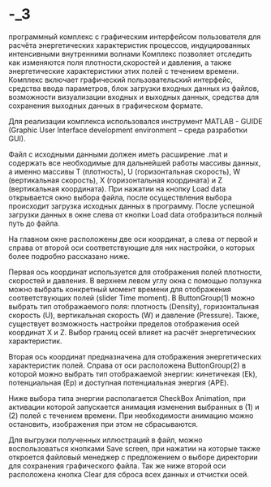 # -_3
программный комплекс с графическим интерфейсом пользователя для расчёта энергетических характеристик процессов, индуцированных интенсивными внутренними волнами 
Комплекс позволяет отследить как изменяются поля плотности,скоростей и давления, а также энергетические характеристики этих полей с течением времени. 
Комплекс включает графический пользовательский интерфейс, средства ввода параметров, блок загрузки входных данных из файлов, возможности визуализации входных и 
выходных данных, средства для сохранения выходных данных в графическом формате.

Для реализации комплекса использовался инструмент MATLAB - GUIDE (Graphic User Interface development environment – среда разработки GUI).

Файл с исходными данными должен иметь расширение .mat и содержать все необходимые для дальнейшей работы массивы данных, а именно массивы T (плотность), 
U (горизонтальная скорость), W (вертикальная скорость), X (горизонтальная координата) и Z (вертикальная координата). При нажатии на кнопку Load data открывается окно
выбора файла, после осуществления выбора происходит загрузка исходных данных в программу. После успешной загрузки данных в окне слева от кнопки Load data 
отобразиться полный путь до файла.

На главном окне расположены две оси координат, а слева от первой и справа от второй оси соответствующие для них настройки, о которых более подробно рассказано ниже.

Первая ось координат используется для отображения полей плотности, скоростей и давления. В верхнем левом углу окна с помощью ползунка можно выбрать конкретный момент
времени для отображения соответствующих полей (slider Time moment). В ButtonGroup(1) можно выбрать тип отображаемого поля: плотность (Density), горизонтальная 
скорость (U), вертикальная скорость (W) и давление (Pressure). Также, существует возможность настройки пределов отображения осей координат X и Z. 
Выбор границ осей влияет на расчёт энергетических характеристик.

Вторая ось координат предназначена для отображения энергетических характеристик полей. Справа от оси расположена ButtonGroup(2) в которой можно выбрать 
тип отображаемой энергии: кинетичекая (Ek), потенциальная (Ep) и доступная потенциальная энергия (APE).


Ниже выбора типа энергии располагается CheckBox Animation, при активации которой запускается анимация изменения выбранных в (1) и (2) полей с течением времени. 
При необходимости анимацию можно остановить, изображения при этом не сбрасываются.

Для выгрузки полученных иллюстраций в файл, можно воспользоваться кнопками Save screen, при нажатии на которые также откроется файловый менеджер с предложением 
о выборе директории для сохранения графического файла. Так же ниже второй оси расположена кнопка Clear для сброса всех данных и отчистки осей. 
